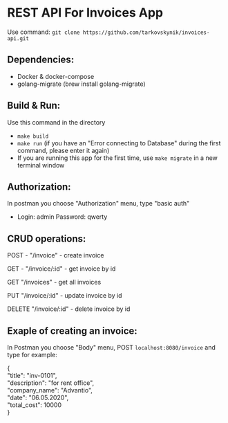 # REST API For Invoices App

Use command: `git clone https://github.com/tarkovskynik/invoices-api.git`

## Dependencies:
- Docker & docker-compose
- golang-migrate (brew install golang-migrate)

## Build & Run:
Use this command in the directory
- `make build`
- `make run` (if you have an "Error connecting to Database" during the first command, please enter it again)
- If you are running this app for the first time, use `make migrate` in a new terminal window

## Authorization:
In postman you choose "Authorization" menu, type "basic auth"

- Login: admin   Password: qwerty

## CRUD operations:
POST - "/invoice" - create invoice

GET - "/invoice/:id" - get invoice by id

GET "/invoices" - get all invoices

PUT "/invoice/:id" - update invoice by id

DELETE "/invoice/:id" - delete invoice by id

## Exaple of creating an invoice:
In Postman you choose "Body" menu, POST `localhost:8080/invoice` and type for example:

{  
"title": "inv-0101",  
"description": "for rent office",  
"company_name": "Advantio",  
"date": "06.05.2020",  
"total_cost": 10000  
}
